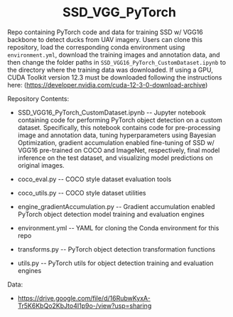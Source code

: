 # <center>SSD_VGG_PyTorch</center>
Repo containing PyTorch code and data for training SSD w/ VGG16 backbone to detect ducks from UAV imagery. Users can clone this repository, load the corresponding conda environment using `environment.yml`, download the training images and annotation data, and then 
change the folder paths in `SSD_VGG16_PyTorch_CustomDataset.ipynb` to the directory where the training data was downloaded. If using a GPU, CUDA Toolkit version 12.3 must be downloaded following the instructions here: (https://developer.nvidia.com/cuda-12-3-0-download-archive)

Repository Contents:
 
 * SSD_VGG16_PyTorch_CustomDataset.ipynb -- Jupyter notebook containing code for performing PyTorch object detection on a custom dataset. Specifically, this notebook contains code for pre-processing image and annotation data, tuning hyperparameters using Bayesian Optimization, gradient accumulation enabled fine-tuning of SSD w/ VGG16 pre-trained on COCO and ImageNet, respectively, final model inference on the test dataset, and visualizing model predictions on original images. 
 
 * coco_eval.py -- COCO style dataset evaluation tools
 
 * coco_utils.py -- COCO style dataset utilities
 
 * engine_gradientAccumulation.py -- Gradient accumulation enabled PyTorch object detection model training and evaluation engines
 
 * environment.yml -- YAML for cloning the Conda environment for this repo
 
 * transforms.py -- PyTorch object detection transformation functions
 
 * utils.py -- PyTorch utils for object detection training and evaluation engines

Data:

* https://drive.google.com/file/d/16RubwKyxA-Tr5K6KbQo2KbJto4I1p9o-/view?usp=sharing
